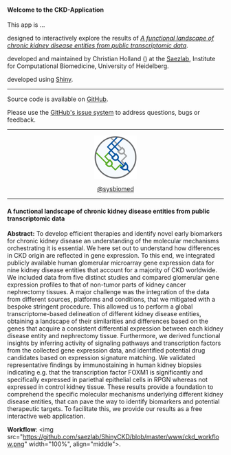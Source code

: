 <link href="https://use.fontawesome.com/releases/v5.6.3/css/all.css" rel="stylesheet">

#### Welcome to the CKD-Application
This app is ...

<i class="far fa-comment"></i> designed to interactively explore the results of <a href="https://www.biorxiv.org/content/early/2018/02/14/265447" target="_blank">*A functional landscape of chronic kidney disease entities from public transcriptomic data*</a>.

<i class="fas fa-user-cog"></i> developed and maintained by Christian Holland (<a href="mailto:christian.holland@bioquant.uni-heidelberg.de" target="_blank"><i class="glyphicon glyphicon-envelope"></i></a>) at the <a href="http://saezlab.org" target="_blank">Saezlab</a>, Institute for Computational Biomedicine, University of Heidelberg.

<i class="fas fa-laptop-code"></i> developed using <a href="https://shiny.rstudio.com/Shiny" target="_blank">Shiny</a>.

---

<i class="fab fa-github"></i> Source code is available on <a href="https://github.com/saezlab/ShinyCKD" target="_blank">GitHub</a>.

<i class="fas fa-question"></i> Please use the <a href="https://github.com/saezlab/ShinyCKD/issues" target="_blank">GitHub's issue system</a> to address questions, bugs or feedback. 

---

<center>
<a href="http://saezlab.org" target="_blank"><img src="https://github.com/saezlab/ShinyCKD/blob/master/www/logo_saezlab.png" width="20%", align="center"></a>

<i class="fab fa-twitter"></i> <a href="https://twitter.com/sysbiomed?lang=de" target="_blank">@sysbiomed</a>
</center>

---

#### A functional landscape of chronic kidney disease entities from public transcriptomic data
**Abstract:** To develop efficient therapies and identify novel early biomarkers for chronic kidney disease an understanding of the molecular mechanisms orchestrating it is essential. We here set out to understand how differences in CKD origin are reflected in gene expression. To this end, we integrated publicly available human glomerular microarray gene expression data for nine kidney disease entities that account for a majority of CKD worldwide. We included data from five distinct studies and compared glomerular gene expression profiles to that of non-tumor parts of kidney cancer nephrectomy tissues. A major challenge was the integration of the data from different sources, platforms and conditions, that we mitigated with a bespoke stringent procedure. This allowed us to perform a global transcriptome-based delineation of different kidney disease entities, obtaining a landscape of their similarities and differences based on the genes that acquire a consistent differential expression between each kidney disease entity and nephrectomy tissue. Furthermore, we derived functional insights by inferring activity of signaling pathways and transcription factors from the collected gene expression data, and identified potential drug candidates based on expression signature matching. We validated representative findings by immunostaining in human kidney biopsies indicating e.g. that the transcription factor FOXM1 is significantly and specifically expressed in pariethal epithelial cells in RPGN whereas not expressed in control kidney tissue. These results provide a foundation to comprehend the specific molecular mechanisms underlying different kidney disease entities, that can pave the way to identify biomarkers and potential therapeutic targets. To facilitate this, we provide our results as a free interactive web application.

**Workflow**:
<img src="https://github.com/saezlab/ShinyCKD/blob/master/www/ckd_workflow.png" width="100%", align="middle">.